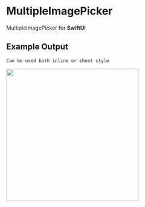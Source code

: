 # MultipleImagePicker
MultipleImagePicker for **SwiftUI**


## Example Output

<code>Can be used both inline or sheet style</code>

<img src="./MultipleImagePicker.gif" width="350"></img>

